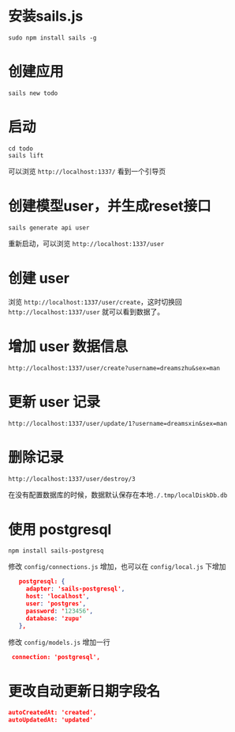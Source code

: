 # 安装sails.js
```shell
sudo npm install sails -g
```

# 创建应用
```shell
sails new todo
```

# 启动
```shell
cd todo
sails lift
```

可以浏览 `http://localhost:1337/` 看到一个引导页

# 创建模型user，并生成reset接口
```shell
sails generate api user
```

重新启动，可以浏览 `http://localhost:1337/user`


# 创建 user

浏览 `http://localhost:1337/user/create`，这时切换回 `http://localhost:1337/user` 就可以看到数据了。

# 增加 user 数据信息
`http://localhost:1337/user/create?username=dreamszhu&sex=man`

# 更新 user 记录
`http://localhost:1337/user/update/1?username=dreamsxin&sex=man`

# 删除记录
`http://localhost:1337/user/destroy/3`

在没有配置数据库的时候，数据默认保存在本地`./.tmp/localDiskDb.db`

# 使用 postgresql
```shell
npm install sails-postgresq
```
修改 `config/connections.js` 增加，也可以在 `config/local.js` 下增加
```json
   postgresql: {
     adapter: 'sails-postgresql',
     host: 'localhost',
     user: 'postgres',
     password: '123456',
     database: 'zupu'
   },
```
修改 `config/models.js` 增加一行
```json
 connection: 'postgresql',
```

# 更改自动更新日期字段名
```json
autoCreatedAt: 'created',
autoUpdatedAt: 'updated'
```